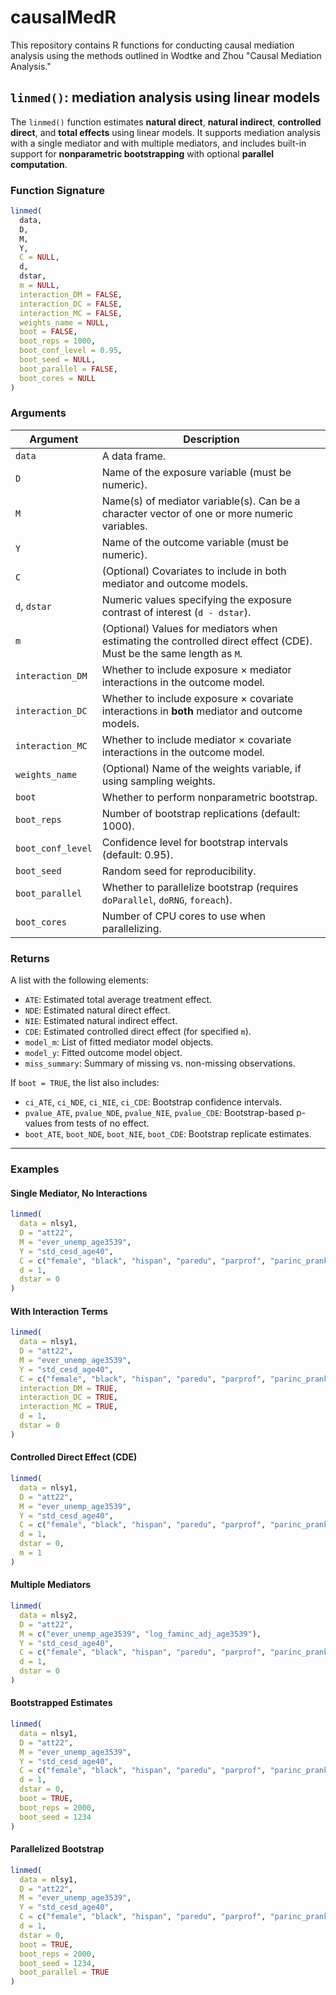 # causalMedR
This repository contains R functions for conducting causal mediation analysis using the methods outlined in Wodtke and Zhou "Causal Mediation Analysis."



## `linmed()`: mediation analysis using linear models

The `linmed()` function estimates **natural direct**, **natural indirect**, **controlled direct**, and **total effects** using linear models. It supports mediation analysis with a single mediator and with multiple mediators, and includes built-in support for **nonparametric bootstrapping** with optional **parallel computation**.

### Function Signature

```r
linmed(
  data,
  D,
  M,
  Y,
  C = NULL,
  d,
  dstar,
  m = NULL,
  interaction_DM = FALSE,
  interaction_DC = FALSE,
  interaction_MC = FALSE,
  weights_name = NULL,
  boot = FALSE,
  boot_reps = 1000,
  boot_conf_level = 0.95,
  boot_seed = NULL,
  boot_parallel = FALSE,
  boot_cores = NULL
)
```

### Arguments

| Argument | Description |
|----------|-------------|
| `data` | A data frame. |
| `D` | Name of the exposure variable (must be numeric). |
| `M` | Name(s) of mediator variable(s). Can be a character vector of one or more numeric variables. |
| `Y` | Name of the outcome variable (must be numeric). |
| `C` | (Optional) Covariates to include in both mediator and outcome models. |
| `d`, `dstar` | Numeric values specifying the exposure contrast of interest (`d - dstar`). |
| `m` | (Optional) Values for mediators when estimating the controlled direct effect (CDE). Must be the same length as `M`. |
| `interaction_DM` | Whether to include exposure × mediator interactions in the outcome model. |
| `interaction_DC` | Whether to include exposure × covariate interactions in **both** mediator and outcome models. |
| `interaction_MC` | Whether to include mediator × covariate interactions in the outcome model. |
| `weights_name` | (Optional) Name of the weights variable, if using sampling weights. |
| `boot` | Whether to perform nonparametric bootstrap. |
| `boot_reps` | Number of bootstrap replications (default: 1000). |
| `boot_conf_level` | Confidence level for bootstrap intervals (default: 0.95). |
| `boot_seed` | Random seed for reproducibility. |
| `boot_parallel` | Whether to parallelize bootstrap (requires `doParallel`, `doRNG`, `foreach`). |
| `boot_cores` | Number of CPU cores to use when parallelizing. |

### Returns

A list with the following elements:

- `ATE`: Estimated total average treatment effect.
- `NDE`: Estimated natural direct effect.
- `NIE`: Estimated natural indirect effect.
- `CDE`: Estimated controlled direct effect (for specified `m`).
- `model_m`: List of fitted mediator model objects.
- `model_y`: Fitted outcome model object.
- `miss_summary`: Summary of missing vs. non-missing observations.

If `boot = TRUE`, the list also includes:

- `ci_ATE`, `ci_NDE`, `ci_NIE`, `ci_CDE`: Bootstrap confidence intervals.
- `pvalue_ATE`, `pvalue_NDE`, `pvalue_NIE`, `pvalue_CDE`: Bootstrap-based p-values from tests of no effect.
- `boot_ATE`, `boot_NDE`, `boot_NIE`, `boot_CDE`: Bootstrap replicate estimates.

---

### Examples

#### Single Mediator, No Interactions

```r
linmed(
  data = nlsy1,
  D = "att22",
  M = "ever_unemp_age3539",
  Y = "std_cesd_age40",
  C = c("female", "black", "hispan", "paredu", "parprof", "parinc_prank", "famsize", "afqt3"),
  d = 1,
  dstar = 0
)
```

#### With Interaction Terms

```r
linmed(
  data = nlsy1,
  D = "att22",
  M = "ever_unemp_age3539",
  Y = "std_cesd_age40",
  C = c("female", "black", "hispan", "paredu", "parprof", "parinc_prank", "famsize", "afqt3"),
  interaction_DM = TRUE,
  interaction_DC = TRUE,
  interaction_MC = TRUE,
  d = 1,
  dstar = 0
)
```

#### Controlled Direct Effect (CDE)

```r
linmed(
  data = nlsy1,
  D = "att22",
  M = "ever_unemp_age3539",
  Y = "std_cesd_age40",
  C = c("female", "black", "hispan", "paredu", "parprof", "parinc_prank", "famsize", "afqt3"),
  d = 1,
  dstar = 0,
  m = 1
)
```

#### Multiple Mediators

```r
linmed(
  data = nlsy2,
  D = "att22",
  M = c("ever_unemp_age3539", "log_faminc_adj_age3539"),
  Y = "std_cesd_age40",
  C = c("female", "black", "hispan", "paredu", "parprof", "parinc_prank", "famsize", "afqt3"),
  d = 1,
  dstar = 0
)
```

#### Bootstrapped Estimates

```r
linmed(
  data = nlsy1,
  D = "att22",
  M = "ever_unemp_age3539",
  Y = "std_cesd_age40",
  C = c("female", "black", "hispan", "paredu", "parprof", "parinc_prank", "famsize", "afqt3"),
  d = 1,
  dstar = 0,
  boot = TRUE,
  boot_reps = 2000,
  boot_seed = 1234
)
```

#### Parallelized Bootstrap

```r
linmed(
  data = nlsy1,
  D = "att22",
  M = "ever_unemp_age3539",
  Y = "std_cesd_age40",
  C = c("female", "black", "hispan", "paredu", "parprof", "parinc_prank", "famsize", "afqt3"),
  d = 1,
  dstar = 0,
  boot = TRUE,
  boot_reps = 2000,
  boot_seed = 1234,
  boot_parallel = TRUE
)
```
